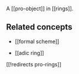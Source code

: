 

A [[pro-object]] in [[rings]].

## Related concepts

* [[formal scheme]]

* [[adic ring]]

[[!redirects pro-rings]]
